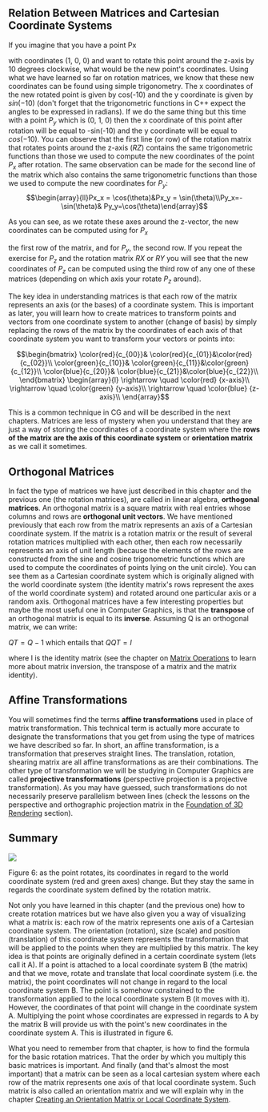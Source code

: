 ## Relation Between Matrices and Cartesian Coordinate Systems

If you imagine that you have a point Px

with coordinates (1, 0, 0) and want to rotate this point around the z-axis by 10 degrees clockwise, what would be the new point's coordinates. Using what we have learned so far on rotation matrices, we know that these new coordinates can be found using simple trigonometry. The x coordinates of the new rotated point is given by cos(-10) and the y coordinate is given by $sin(-10)$ (don't forget that the trigonometric functions in C++ expect the angles to be expressed in radians). If we do the same thing but this time with a point $P_y$ which is (0, 1, 0) then the x coordinate of this point after rotation will be equal to -sin(-10) and the y coordinate will be equal to $cos(-10)$. You can observe that the first line (or row) of the rotation matrix that rotates points around the z-axis $(RZ)$ contains the same trigonometric functions than those we used to compute the new coordinates of the point $P_x$ after rotation. The same observation can be made for the second line of the matrix which also contains the same trigonometric functions than those we used to compute the new coordinates for $P_y:$
$$\begin{array}{ll}Px_x = \cos(\theta)&Px_y = \sin(\theta)\\Py_x=-\sin(\theta)& Py_y=\cos(\theta)\end{array}$$



As you can see, as we rotate these axes around the z-vector, the new coordinates can be computed using for $P_x$

the first row of the matrix, and for $P_y$, the second row. If you repeat the exercise for $P_z$ and the rotation matrix $RX$ or $RY$ you will see that the new coordinates of $P_z$ can be computed using the third row of any one of these matrices (depending on which axis your rotate $P_z$ around).

The key idea in understanding matrices is that each row of the matrix represents an axis (or the bases) of a coordinate system. This is important as later, you will learn how to create matrices to transform points and vectors from one coordinate system to another (change of basis) by simply replacing the rows of the matrix by the coordinates of each axis of that coordinate system you want to transform your vectors or points into:

$$\begin{bmatrix}
\color{red}{c_{00}}& \color{red}{c_{01}}&\color{red}{c_{02}}\\
\color{green}{c_{10}}& \color{green}{c_{11}}&\color{green}{c_{12}}\\
\color{blue}{c_{20}}& \color{blue}{c_{21}}&\color{blue}{c_{22}}\\
\end{bmatrix}
\begin{array}{l}
\rightarrow \quad \color{red} {x-axis}\\
\rightarrow \quad \color{green} {y-axis}\\
\rightarrow \quad \color{blue} {z-axis}\\
\end{array}$$

This is a common technique in CG and will be described in the next chapters. Matrices are less of mystery when you understand that they are just a way of storing the coordinates of a coordinate system where the **rows of the matrix are the axis of this coordinate system** or **orientation matrix** as we call it sometimes.

## Orthogonal Matrices

In fact the type of matrices we have just described in this chapter and the previous one (the rotation matrices), are called in linear algebra, **orthogonal matrices**. An orthogonal matrix is a square matrix with real entries whose columns and rows are **orthogonal unit vectors**. We have mentioned previously that each row from the matrix represents an axis of a Cartesian coordinate system. If the matrix is a rotation matrix or the result of several rotation matrices multiplied with each other, then each row necessarily represents an axis of unit length (because the elements of the rows are constructed from the sine and cosine trigonometric functions which are used to compute the coordinates of points lying on the unit circle). You can see them as a Cartesian coordinate system which is originally aligned with the world coordinate system (the identity matrix's rows represent the axes of the world coordinate system) and rotated around one particular axis or a random axis. Orthogonal matrices have a few interesting properties but maybe the most useful one in Computer Graphics, is that the **transpose** of an orthogonal matrix is equal to its **inverse**. Assuming Q is an orthogonal matrix, we can write:

$QT=Q−1$ which entails that $QQT=I$

where I is the identity matrix (see the chapter on [Matrix Operations](http://localhost/lessons/mathematics-physics-for-computer-graphics/geometry/matrix-operations) to learn more about matrix inversion, the transpose of a matrix and the matrix identity).

## Affine Transformations

You will sometimes find the terms **affine transformations** used in place of matrix transformation. This technical term is actually more accurate to designate the transformations that you get from using the type of matrices we have described so far. In short, an affine transformation, is a transformation that preserves straight lines. The translation, rotation, shearing matrix are all affine transformations as are their combinations. The other type of transformation we will be studying in Computer Graphics are called **projective transformations** (perspective projection is a projective transformation). As you may have guessed, such transformations do not necessarily preserve parallelism between lines (check the lessons on the perspective and orthographic projection matrix in the [Foundation of 3D Rendering](http://localhost/lessons/3d-basic-rendering) section).

## Summary

![](https://www.scratchapixel.com/images/upload/geometry/rotationcoordsys.gif?)

Figure 6: as the point rotates, its coordinates in regard to the world coordinate system (red and green axes) change. But they stay the same in regards the coordinate system defined by the rotation matrix.

Not only you have learned in this chapter (and the previous one) how to create rotation matrices but we have also given you a way of visualizing what a matrix is: each row of the matrix represents one axis of a Cartesian coordinate system. The orientation (rotation), size (scale) and position (translation) of this coordinate system represents the transformation that will be applied to the points when they are multiplied by this matrix. The key idea is that points are originally defined in a certain coordinate system (lets call it A). If a point is attached to a local coordinate system B (the matrix) and that we move, rotate and translate that local coordinate system (i.e. the matrix), the point coordinates will not change in regard to the local coordinate system B. The point is somehow constrained to the transformation applied to the local coordinate system B (it moves with it). However, the coordinates of that point will change in the coordinate system A. Multiplying the point whose coordinates are expressed in regards to A by the matrix B will provide us with the point's new coordinates in the coordinate system A. This is illustrated in figure 6.

What you need to remember from that chapter, is how to find the formula for the basic rotation matrices. That the order by which you multiply this basic matrices is important. And finally (and that's almost the most important) that a matrix can be seen as a local cartesian system where each row of the matrix represents one axis of that local coordinate system. Such matrix is also called an orientation matrix and we will explain why in the chapter [Creating an Orientation Matrix or Local Coordinate System](http://localhost/lessons/mathematics-physics-for-computer-graphics/geometry/creating-an-orientation-matrix-or-local-coordinate-system).